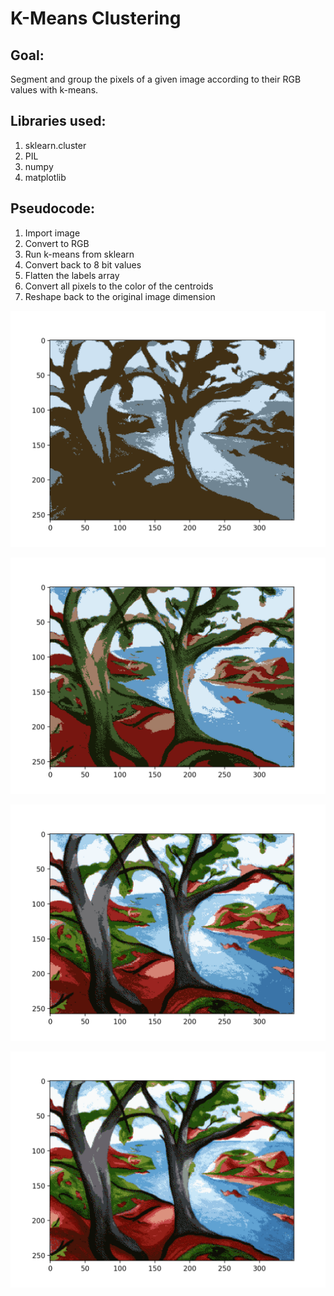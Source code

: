 # K-Means Clustering

## Goal:
Segment and group the pixels of a given image according to their RGB values with k-means. 

## Libraries used:
1. sklearn.cluster
2. PIL
3. numpy
4. matplotlib

## Pseudocode:
1. Import image
2. Convert to RGB
3. Run k-means from sklearn
4. Convert back to 8 bit values
5. Flatten the labels array
6. Convert all pixels to the color of the centroids
7. Reshape back to the original image dimension

![k-means3](https://github.com/OlhaMaslova/AI_assignments/blob/master/k-means%20clustering/kmeans-3.png)

![k-means6](https://github.com/OlhaMaslova/AI_assignments/blob/master/k-means%20clustering/kmeans-6.png)

![k-means12](https://github.com/OlhaMaslova/AI_assignments/blob/master/k-means%20clustering/kmeans-12.png)

![k-means18](https://github.com/OlhaMaslova/AI_assignments/blob/master/k-means%20clustering/kmeans-18.png)
